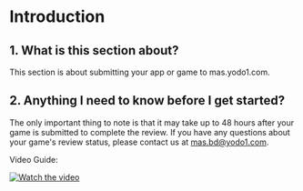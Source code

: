 # Introduction

## 1. What is this section about?

This section  is about submitting your app or game to mas.yodo1.com. 

## 2. Anything I need to know before I get started?

The only important thing to note is that it may take up to 48 hours after your game is submitted to complete the review. If you have any questions about your game's review status, please contact us at mas.bd@yodo1.com.

Video Guide:

[![Watch the video](https://raw.github.com/GabLeRoux/WebMole/master/ressources/WebMole_Youtube_Video.png)](https://www.loom.com/share/c03d4cd46eae4328887ac9ad4a47375a)
